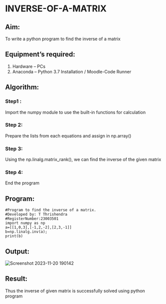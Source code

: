# INVERSE-OF-A-MATRIX
## Aim:
To write a python program to find the inverse of a matrix
## Equipment’s required:
1. 	Hardware – PCs
2. 	Anaconda – Python 3.7 Installation / Moodle-Code Runner
## Algorithm:
### Step1 : 
Import the numpy module to use the built-in functions for calculation

### Step 2: 
Prepare the lists from each equations and assign in np.array()

### Step 3: 
Using the np.linalg.matrix_rank(), we can find the inverse of the given matrix

### Step 4: 
End the program
## Program:
```
#Program to find the inverse of a matrix.
#Developed by: T Thrishendra
#RegisterNumber:23003501
import numpy as np
a=[[1,0,3],[-1,2,-2],[2,3,-1]]
b=np.linalg.inv(a);
print(b)
```
## Output:
![Screenshot 2023-11-20 190142](https://github.com/Thrishendra/INVERSE-OF-A-MATRIX/assets/145742464/685cac1f-94d1-47d7-b66c-f448617a9c22)
## Result:
Thus the inverse of given matrix is successfully solved using python program

